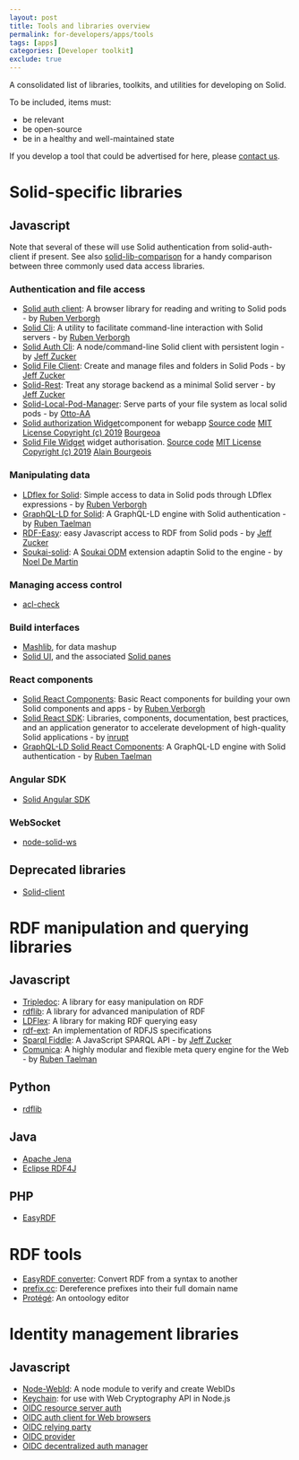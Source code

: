 ```yaml
---
layout: post
title: Tools and libraries overview
permalink: for-developers/apps/tools
tags: [apps]
categories: [Developer toolkit]
exclude: true
---
```


A consolidated list of libraries, toolkits, and utilities for developing on Solid.
	
To be included, items must:
- be relevant
- be open-source
- be in a healthy and well-maintained state

If you develop a tool that could be advertised for here, please [contact us](mailto:contact@solidproject.org).

# Solid-specific libraries

## Javascript

Note that several of these will use Solid authentication from solid-auth-client if present.
See also [solid-lib-comparison](https://github.com/inrupt/solid-lib-comparison) for a handy comparison between three commonly used data access libraries.

### Authentication and file access
- [Solid auth client](https://github.com/solid/solid-auth-client): A browser library for reading and writing to Solid pods - by [Ruben Verborgh](https://ruben.verborgh.org/)
- [Solid Cli](https://github.com/solid/solid-cli): A utility to facilitate command-line interaction with Solid servers - by [Ruben Verborgh](https://ruben.verborgh.org/)
- [Solid Auth Cli](https://github.com/jeff-zucker/solid-auth-cli): A node/command-line Solid client with persistent login - by [Jeff Zucker](https://github.com/jeff-zucker/)
- [Solid File Client](https://github.com/jeff-zucker/solid-file-client): Create and manage files and folders in Solid Pods - by [Jeff Zucker](https://github.com/jeff-zucker/)
- [Solid-Rest](https://github.com/jeff-zucker/solid-rest): Treat any storage backend as a minimal Solid server - by [Jeff Zucker](https://github.com/jeff-zucker/)
- [Solid-Local-Pod-Manager](https://github.com/otto-aa/solid-local-pod-manager): Serve parts of your file system as local solid pods - by [Otto-AA](https://github.com/otto-aa)
- [Solid authorization Widget](https://bourgeoa.solid.community/public/solid-file-widget/)component for webapp [Source code](https://github.com/bourgeoa/solid-file-widget) [MIT License Copyright (c) 2019](https://github.com/bourgeoa/solid-file-widget/blob/master/LICENSE) [Bourgeoa](https://github.com/bourgeoa)
- [Solid File Widget](https://bourgeoa.solid.community/public/solid-file-widget/) widget authorisation. [Source code](https://github.com/bourgeoa/solid-file-widget) [MIT License Copyright (c) 2019](https://github.com/bourgeoa/solid-file-widget/blob/master/LICENSE) [Alain Bourgeois](https://github.com/bourgeoa)

### Manipulating data

- [LDflex for Solid](https://github.com/solid/query-ldflex): Simple access to data in Solid pods through LDflex expressions - by [Ruben Verborgh](https://ruben.verborgh.org/)
- [GraphQL-LD for Solid](https://github.com/rubensworks/graphql-ld-comunica-solid.js): A GraphQL-LD engine with Solid authentication - by [Ruben Taelman](https://www.rubensworks.net/)
- [RDF-Easy](https://github.com/jeff-zucker/rdf-easy): easy Javascript access to RDF from Solid pods - by [Jeff Zucker](https://github.com/jeff-zucker/)
- [Soukai-solid](https://github.com/NoelDeMartin/soukai-solid): A [Soukai ODM](https://soukai.js.org/) extension adaptin Solid to the engine - by [Noel De Martin](https://github.com/NoelDeMartin)

### Managing access control

- [acl-check](https://github.com/solid/acl-check)

### Build interfaces

- [Mashlib](https://github.com/solid/mashlib), for data mashup
- [Solid UI](https://github.com/solid/solid-ui), and the associated [Solid panes](https://github.com/solid/solid-panes)


### React components
- [Solid React Components](https://github.com/solid/react-components): Basic React components for building your own Solid components and apps - by [Ruben Verborgh](https://ruben.verborgh.org/)
- [Solid React SDK](https://github.com/inrupt/solid-react-sdk): Libraries, components, documentation, best practices, and an application generator to accelerate development of high-quality Solid applications - by [inrupt](https://www.inrupt.com)
- [GraphQL-LD Solid React Components](https://github.com/rubensworks/solid-react-graphql-ld.js): A GraphQL-LD engine with Solid authentication - by [Ruben Taelman](https://www.rubensworks.net/)

### Angular SDK
- [Solid Angular SDK](https://github.com/inrupt/generator-solid-angular)

### WebSocket

- [node-solid-ws](https://github.com/solid/node-solid-ws)

## Deprecated libraries
- [Solid-client](https://github.com/solid/solid-client)

# RDF manipulation and querying libraries

## Javascript

- [Tripledoc](https://vincenttunru.gitlab.io/tripledoc/): A library for easy manipulation on RDF
- [rdflib](https://github.com/linkeddata/rdflib.js/): A library for advanced manipulation of RDF
- [LDFlex](https://ldflex.github.io/LDflex/): A library for making RDF querying easy
- [rdf-ext](https://github.com/rdf-ext/rdf-ext): An implementation of RDFJS specifications
- [Sparql Fiddle](https://github.com/jeff-zucker/sparql-fiddle): A JavaScript SPARQL API - by [Jeff Zucker](https://github.com/jeff-zucker/)
- [Comunica](https://github.com/comunica/comunica): A highly modular and flexible meta query engine for the Web - by [Ruben Taelman](https://www.rubensworks.net/)

## Python

- [rdflib](https://rdflib.readthedocs.io/en/stable/)

## Java

- [Apache Jena](https://jena.apache.org/)
- [Eclipse RDF4J](https://rdf4j.eclipse.org/)

## PHP

- [EasyRDF](http://www.easyrdf.org/)

# RDF tools

- [EasyRDF converter](http://www.easyrdf.org/converter): Convert RDF from a syntax to another
- [prefix.cc](http://prefix.cc): Dereference prefixes into their full domain name
- [Protégé](https://protege.stanford.edu): An ontoology editor

# Identity management libraries 

## Javascript
- [Node-WebId](https://github.com/linkeddata/node-webid): A node module to verify and create WebIDs
- [Keychain](https://github.com/solid/keychain): for use with Web Cryptography API in Node.js
- [OIDC resource server auth](https://github.com/solid/oidc-rs)
- [OIDC auth client for Web browsers](https://github.com/solid/oidc-web)
- [OIDC relying party](https://github.com/solid/oidc-rp)
- [OIDC provider](https://github.com/solid/oidc-op)
- [OIDC decentralized auth manager](https://github.com/solid/oidc-auth-manager)

<!-- 
Libraries we want to keep track of, but are not completely up-to-date

- solid/jose

Deprecated/not maintainted: 
- solid/solid-auth-oidc
- solid/solid-auth-tls
- https://github.com/solid/solid-multi-rp-client
- https://github.com/solid/solid-permissions
- https://github.com/solid/solid-tpf
- https://github.com/solid/solid-web-client
- https://github.com/solid/wac-allow
-->

